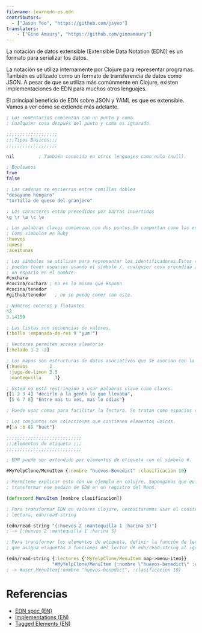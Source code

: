 ```yaml
---
filename: learnedn-es.edn
contributors:
  - ["Jason Yeo", "https://github.com/jsyeo"]
translators:
    - ["Gino Amaury", "https://github.com/ginoamaury"]
---
```


La notación de datos extensible (Extensible Data Notation (EDN)) es un formato para serializar los datos.

La notación se utiliza internamente por Clojure para representar programas. También es
utilizado como un formato de transferencia de datos como JSON. A pesar de que se utiliza más comúnmente en
Clojure, existen implementaciones de EDN para muchos otros lenguajes.

El principal beneficio de EDN sobre JSON y YAML es que es extensible. 
Vamos a ver cómo se extiende más adelante.

```clojure
; Los comentarios comienzan con un punto y coma.
; Cualquier cosa después del punto y coma es ignorado.

;;;;;;;;;;;;;;;;;;;
;;;Tipos Básicos;;;
;;;;;;;;;;;;;;;;;;;

nil         ; También conocido en otros lenguajes como nulo (null).

; Booleanos
true
false

; Las cadenas se encierran entre comillas dobles
"desayuno húngaro"
"tortilla de queso del granjero"

; Los caracteres están precedidos por barras invertidas
\g \r \a \c \e

; Las palabras claves comienzan con dos puntos.Se comportan como las enumeraciones. Más o menos
; Como símbolos en Ruby
:huevos
:queso
:aceitunas

; Los símbolos se utilizan para representar los identificadores.Estos empiezan con #.
; puedes tener espacios usando el símbolo /. cualquier cosa precedida / es
; un espacio en el nombre.
#cuchara
#cocina/cuchara ; no es lo mismo que #spoon
#cocina/tenedor
#github/tenedor   ; no se puede comer con este.

; Números enteros y flotantes
42
3.14159

; Las listas son secuencias de valores.
(:bollo :empanada-de-res 9 "yum!")

; Vectores permiten acceso aleatorio
[:helado 1 2 -2]

; Los mapas son estructuras de datos asociativos que se asocian con la clave de su valor.
{:huevos        2
 :jugo-de-limon 3.5
 :mantequilla     1}

; Usted no está restringido a usar palabras clave como claves.
{[1 2 3 4] "decirle a la gente lo que llevaba",
 [5 6 7 8] "Entre mas tu ves, mas lo odias"}

; Puede usar comas para facilitar la lectura. Se tratan como espacios en blanco.

; Los conjuntos son colecciones que contienen elementos únicos.
#{:a :b 88 "huat"}

;;;;;;;;;;;;;;;;;;;;;;;;;;;;
;;;Elementos de etiqueta ;;;
;;;;;;;;;;;;;;;;;;;;;;;;;;;;

; EDN puede ser extendido por elementos de etiqueta con el símbolo #.

#MyYelpClone/MenuItem {:nombre "huevos-Benedict" :clasificacion 10}

; Permíteme explicar esto con un ejemplo en colujre. Supongamos que quiero
; transformar ese pedazo de EDN en un registro del Menú.

(defrecord MenuItem [nombre clasificacion])

; Para transformar EDN en valores clojure, necesitaremos usar el constructor en EDN
; lectura, edn/read-string

(edn/read-string "{:huevos 2 :mantequilla 1 :harina 5}")
; -> {:huevos 2 :mantequilla 1 :harina 5}

; Para transformar los elementos de etiqueta, definir la función de lectura y pasar un mapa
; que asigna etiquetas a funciones del lector de edn/read-string al igual que.

(edn/read-string {:lectores {'MyYelpClone/MenuItem map->menu-item}}
                 "#MyYelpClone/MenuItem {:nombre \"huevos-benedict\" :clasificacion 10}")
; -> #user.MenuItem{:nombre "huevos-benedict", :clasificacion 10}
```

# Referencias

- [EDN spec (EN)](https://github.com/edn-format/edn)
- [Implementations (EN)](https://github.com/edn-format/edn/wiki/Implementations)
- [Tagged Elements (EN)](http://www.compoundtheory.com/clojure-edn-walkthrough/)
